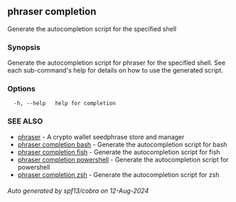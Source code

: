 ## phraser completion

Generate the autocompletion script for the specified shell

### Synopsis

Generate the autocompletion script for phraser for the specified shell.
See each sub-command's help for details on how to use the generated script.


### Options

```
  -h, --help   help for completion
```

### SEE ALSO

* [phraser](phraser.md)	 - A crypto wallet seedphrase store and manager
* [phraser completion bash](phraser_completion_bash.md)	 - Generate the autocompletion script for bash
* [phraser completion fish](phraser_completion_fish.md)	 - Generate the autocompletion script for fish
* [phraser completion powershell](phraser_completion_powershell.md)	 - Generate the autocompletion script for powershell
* [phraser completion zsh](phraser_completion_zsh.md)	 - Generate the autocompletion script for zsh

###### Auto generated by spf13/cobra on 12-Aug-2024

